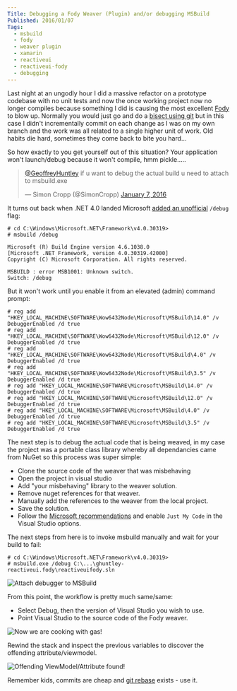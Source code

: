 ```yaml
---
Title: Debugging a Fody Weaver (Plugin) and/or debugging MSBuild
Published: 2016/01/07
Tags:
  - msbuild
  - fody
  - weaver plugin
  - xamarin
  - reactiveui
  - reactiveui-fody
  - debugging
---
```


Last night at an ungodly hour I did a massive refactor on a prototype codebase with no unit tests and now the once working project now no longer compiles because something I did is causing the most excellent [Fody](https://github.com/Fody/Fody) to blow up. Normally you would just go and do a [bisect using git](https://git-scm.com/docs/git-bisect) but in this case I didn't incrementally commit on each change as I was on my own branch and the work was all related to a single higher unit of work. Old habits die hard, sometimes they come back to bite you hard...

So how exactly to you get yourself out of this situation? Your application won't launch/debug because it won't compile, hmm pickle.....

<blockquote class="twitter-tweet" lang="en"><p lang="en" dir="ltr"><a href="https://twitter.com/GeoffreyHuntley">@GeoffreyHuntley</a> if u want to debug the actual build u need to attach to msbuild.exe</p>&mdash; Simon Cropp (@SimonCropp) <a href="https://twitter.com/SimonCropp/status/684972737811447811">January 7, 2016</a></blockquote>
<script async src="//platform.twitter.com/widgets.js" charset="utf-8"></script>

It turns out back when .NET 4.0 landed Microsoft [added an unofficial](http://blogs.msdn.com/b/visualstudio/archive/2010/07/06/debugging-msbuild-script-with-visual-studio.aspx
) `/debug` flag:

    # cd C:\Windows\Microsoft.NET\Framework\v4.0.30319>
    # msbuild /debug

    Microsoft (R) Build Engine version 4.6.1038.0
    [Microsoft .NET Framework, version 4.0.30319.42000]
    Copyright (C) Microsoft Corporation. All rights reserved.

    MSBUILD : error MSB1001: Unknown switch.
    Switch: /debug

But it won't work until you enable it from an elevated (admin) command prompt:

    # reg add "HKEY_LOCAL_MACHINE\SOFTWARE\Wow6432Node\Microsoft\MSBuild\14.0" /v DebuggerEnabled /d true
    # reg add "HKEY_LOCAL_MACHINE\SOFTWARE\Wow6432Node\Microsoft\MSBuild\12.0" /v DebuggerEnabled /d true
    # reg add "HKEY_LOCAL_MACHINE\SOFTWARE\Wow6432Node\Microsoft\MSBuild\4.0" /v DebuggerEnabled /d true
    # reg add "HKEY_LOCAL_MACHINE\SOFTWARE\Wow6432Node\Microsoft\MSBuild\3.5" /v DebuggerEnabled /d true
    # reg add "HKEY_LOCAL_MACHINE\SOFTWARE\Microsoft\MSBuild\14.0" /v DebuggerEnabled /d true
    # reg add "HKEY_LOCAL_MACHINE\SOFTWARE\Microsoft\MSBuild\12.0" /v DebuggerEnabled /d true
    # reg add "HKEY_LOCAL_MACHINE\SOFTWARE\Microsoft\MSBuild\4.0" /v DebuggerEnabled /d true
    # reg add "HKEY_LOCAL_MACHINE\SOFTWARE\Microsoft\MSBuild\3.5" /v DebuggerEnabled /d true


The next step is to debug the actual code that is being weaved, in my case the project was a portable class library whereby all dependancies came from NuGet so this process was super simple:

* Clone the source code of the weaver that was misbehaving
* Open the project in visual studio
* Add "your misbehaving" library to the weaver solution.
* Remove nuget references for that weaver.
* Manually add the references to the weaver from the local project.
* Save the solution.
* Follow the [Microsoft recommendations](http://blogs.msdn.com/b/visualstudio/archive/2010/07/06/debugging-msbuild-script-with-visual-studio.aspx
) and enable `Just My Code` in the Visual Studio options.


The next steps from here is to invoke msbuild manually and wait for your build to fail:

    # cd C:\Windows\Microsoft.NET\Framework\v4.0.30319>
    # msbuild.exe /debug C:\...\ghuntley-reactiveui.fody\reactiveuifody.sln

![Attach debugger to MSBuild](/images/debug-msbuild.png)

From this point, the workflow is pretty much same/same:

* Select Debug, then the version of Visual Studio you wish to use.
* Point Visual Studio to the source code of the Fody weaver.


![Now we are cooking with gas!](/images/reactiveui-fody-exception.png)

Rewind the stack and inspect the previous variables to discover the offending attribute/viewmodel.

![Offending ViewModel/Attribute found!](/images/offending-viewmodel-found.png)

Remember kids, commits are cheap and [git rebase](https://www.atlassian.com/git/tutorials/rewriting-history/git-rebase/) exists - use it.
